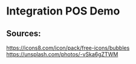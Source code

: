 # Integration POS Demo

## Sources:

https://icons8.com/icon/pack/free-icons/bubbles
https://unsplash.com/photos/-vSka6gZTWM
